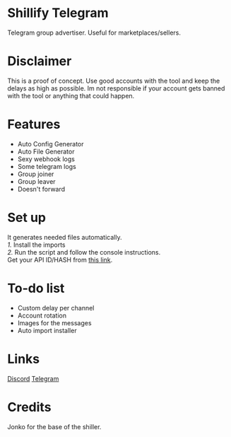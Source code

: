 # Shillify Telegram
 Telegram group advertiser. Useful for marketplaces/sellers.
# Disclaimer 
 This is a proof of concept. Use good accounts with the tool and keep the delays as high as possible. Im not responsible if your account gets banned with the tool or anything that could happen.
# Features
 - Auto Config Generator
 - Auto File Generator
 - Sexy webhook logs
 - Some telegram logs
 - Group joiner
 - Group leaver
 - Doesn't forward
# Set up
 It generates needed files automatically.<br />
  *1.* Install the imports<br />
  *2.* Run the script and follow the console instructions.<br />
 Get your API ID/HASH from [this link](https://my.telegram.org/auth). 
# To-do list
 - Custom delay per channel
 - Account rotation
 - Images for the messages
 - Auto import installer
# Links
 [Discord](https://discord.gg/kws)
 [Telegram](https://t.me/kwaytv)
# Credits
 Jonko for the base of the shiller.
